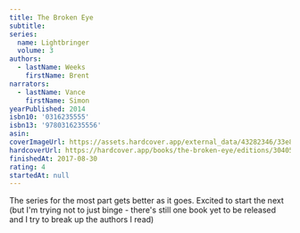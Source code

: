 ```yaml
---
title: The Broken Eye
subtitle:
series:
  name: Lightbringer
  volume: 3
authors:
  - lastName: Weeks
    firstName: Brent
narrators:
  - lastName: Vance
    firstName: Simon
yearPublished: 2014
isbn10: '0316235555'
isbn13: '9780316235556'
asin:
coverImageUrl: https://assets.hardcover.app/external_data/43282346/33e81d3d1bb8ef700e36c07922e8a096ec42fed6.jpeg
hardcoverUrl: https://hardcover.app/books/the-broken-eye/editions/30405384
finishedAt: 2017-08-30
rating: 4
startedAt: null
---
```


The series for the most part gets better as it goes. Excited to start the next (but I'm trying not to just binge - there's still one book yet to be released and I try to break up the authors I read)
